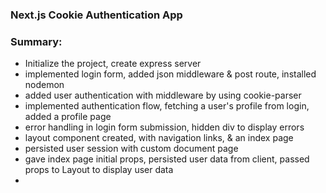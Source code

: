 ### Next.js Cookie Authentication App

### Summary:

  - Initialize the project, create express server
  - implemented login form, added json middleware & post route, installed nodemon
  - added user authentication with middleware by using cookie-parser
  - implemented authentication flow, fetching a user's profile from login, added a profile page
  - error handling in login form submission, hidden div to display errors
  - layout component created, with navigation links, & an index page
  - persisted user session with custom document page
  - gave index page initial props, persisted user data from client, passed props to Layout to display user data
  - 